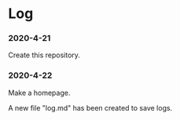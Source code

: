 
# Log

### 2020-4-21

Create this repository.

### 2020-4-22

Make a homepage.

A new file "log.md" has been created to save logs.